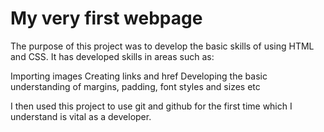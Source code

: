 # My very first webpage

The purpose of this project was to develop the basic skills of using HTML and CSS.
It has developed skills in areas such as:

Importing images
Creating links and href
Developing the basic understanding of margins, padding, font styles and sizes etc

I then used this project to use git and github for the first time which I understand is vital as a developer.
